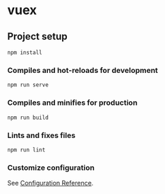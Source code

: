 # vuex

## Project setup
```
npm install 
```

### Compiles and hot-reloads for development
```
npm run serve
```

### Compiles and minifies for production
```
npm run build
```
 
### Lints and fixes files
```
npm run lint 
```

### Customize configuration
See [Configuration Reference](https://cli.vuejs.org/config/).
